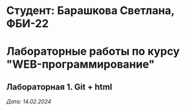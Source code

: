 # Студент: Барашкова Светлана, ФБИ-22

# Лабораторные работы по курсу "WEB-программирование"

## Лабораторная 1. Git + html

*Дата: 14.02.2024*
